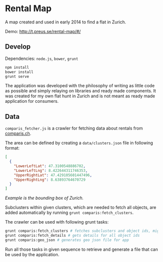 # Rental Map

A map created and used in early 2014 to find a flat in Zurich.

Demo: http://t.preus.se/rental-map/#/

## Develop

Dependencies: `node.js`, `bower`, `grunt`

```bash
npm install
bower install
grunt serve
```

The application was developed with the philosophy of writing as little code as possible
and simply relaying on libraries and ready made components.
It was created for my own flat hunt in Zurich and is not meant as ready made application for consumers.

## Data

`comparis_fetcher.js` is a crawler for fetching data about rentals from [comparis.ch](https://www.comparis.ch/immobilien/).

The area can be defined by creating a `data/clusters.json` file in following format:
```json
[
  {
    "LowerLeftLat": 47.3100548886702,
    "LowerLeftLng": 8.422644311746353,
    "UpperRightLat": 47.429105601447496,
    "UpperRightLng": 8.63893764670729
  }
]
```
*Example is the bounding box of Zurich.*

Subclusters within given clusters, which are needed to fetch all objects, are added automatically by running `grunt comparis:fetch_clusters`.

The crawler can be used with following grunt tasks:
```bash
grunt comparis:fetch_clusters # fetches subclusters and object ids, might need to run twice after manual `cluster.json` modifications
grunt comparis:fetch_details # gets details for all object ids
grunt comparis:geo_json # generates geo json file for app
```

Run all those tasks in given sequence to retrieve and generate a file that can be used by the application.
